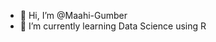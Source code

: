 - 👋 Hi, I’m @Maahi-Gumber
- 🌱 I’m currently learning Data Science using R


<!---
Maahi-Gumber/Maahi-Gumber is a ✨ special ✨ repository because its `README.md` (this file) appears on your GitHub profile.
You can click the Preview link to take a look at your changes.
--->
